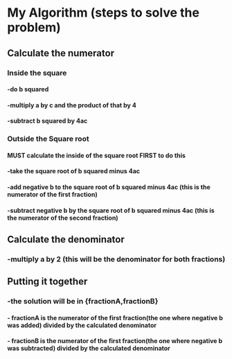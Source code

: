 # My Algorithm (steps to solve the problem)
## Calculate the numerator
### Inside the square 
#### -do b squared
#### -multiply a by c and the product of that by 4
#### -subtract b squared by 4ac
### Outside the Square root
#### **MUST calculate the inside of the square root FIRST to do this**
#### -take the square root of b squared minus 4ac
#### -add negative b to the square root of b squared minus 4ac (this is the numerator of the first fraction)
#### -subtract negative b by the square root of b squared minus 4ac (this is the numerator of the second fraction)
## Calculate the denominator
### -multiply a by 2 (this will be the denominator for both fractions)
## Putting it together
### -the solution will be in {fractionA,fractionB}
#### - fractionA is the numerator of the first fraction(the one where negative b was added) divided by the calculated denominator
#### - fractionB is the numerator of the first fraction(the one where negative b was subtracted) divided by the calculated denominator